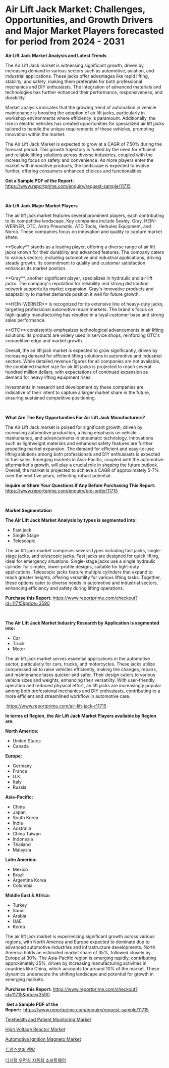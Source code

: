 <p><h1>Air Lift Jack Market: Challenges, Opportunities, and Growth Drivers and Major Market Players forecasted for period from 2024 - 2031</h1></p><p><strong>Air Lift Jack Market Analysis and Latest Trends</strong></p>
<p><p>The Air Lift Jack market is witnessing significant growth, driven by increasing demand in various sectors such as automotive, aviation, and industrial applications. These jacks offer advantages like rapid lifting, stability, and safety, making them preferable for both professional mechanics and DIY enthusiasts. The integration of advanced materials and technologies has further enhanced their performance, responsiveness, and durability. </p><p>Market analysis indicates that the growing trend of automation in vehicle maintenance is boosting the adoption of air lift jacks, particularly in workshop environments where efficiency is paramount. Additionally, the rise in electric vehicles has created opportunities for specialized air lift jacks tailored to handle the unique requirements of these vehicles, promoting innovation within the market.</p><p>The Air Lift Jack Market is expected to grow at a CAGR of 7.50% during the forecast period. This growth trajectory is fueled by the need for efficient and reliable lifting solutions across diverse industries, coupled with the increasing focus on safety and convenience. As more players enter the market with innovative products, the landscape is expected to evolve further, offering consumers enhanced choices and functionalities.</p></p>
<p><strong>Get a Sample PDF of the Report:&nbsp;</strong> <a href="https://www.reportprime.com/enquiry/request-sample/11715">https://www.reportprime.com/enquiry/request-sample/11715</a></p>
<p>&nbsp;</p>
<p><strong>Air Lift Jack Major Market Players</strong></p>
<p><p>The air lift jack market features several prominent players, each contributing to its competitive landscape. Key companies include Sealey, Gray, HEIN-WERNER, OTC, Astro Pneumatic, ATD Tools, Herkules Equipment, and Norco. These companies focus on innovation and quality to capture market share.</p><p>**Sealey** stands as a leading player, offering a diverse range of air lift jacks known for their durability and advanced features. The company caters to various sectors, including automotive and industrial applications, driving steady growth. Its commitment to quality and customer satisfaction enhances its market position.</p><p>**Gray**, another significant player, specializes in hydraulic and air lift jacks. The company's reputation for reliability and strong distribution network supports its market expansion. Gray's innovative products and adaptability to market demands position it well for future growth.</p><p>**HEIN-WERNER** is recognized for its extensive line of heavy-duty jacks, targeting professional automotive repair markets. The brand's focus on high-quality manufacturing has resulted in a loyal customer base and strong sales performance.</p><p>**OTC** consistently emphasizes technological advancements in air lifting solutions. Its products are widely used in service shops, reinforcing OTC's competitive edge and market growth. </p><p>Overall, the air lift jack market is expected to grow significantly, driven by increasing demand for efficient lifting solutions in automotive and industrial sectors. While detailed revenue figures for all companies are not available, the combined market size for air lift jacks is projected to reach several hundred million dollars, with expectations of continued expansion as demand for heavy lifting equipment rises.</p><p>Investments in research and development by these companies are indicative of their intent to capture a larger market share in the future, ensuring sustained competitive positioning.</p></p>
<p>&nbsp;</p>
<p><strong>What Are The Key Opportunities For Air Lift Jack Manufacturers?</strong></p>
<p><p>The Air Lift Jack market is poised for significant growth, driven by increasing automotive production, a rising emphasis on vehicle maintenance, and advancements in pneumatic technology. Innovations such as lightweight materials and enhanced safety features are further propelling market expansion. The demand for efficient and easy-to-use lifting solutions among both professionals and DIY enthusiasts is expected to fuel sales. Emerging markets in Asia-Pacific, coupled with the automotive aftermarket's growth, will play a crucial role in shaping the future outlook. Overall, the market is projected to achieve a CAGR of approximately 5-7% over the next five years, reflecting robust potential.</p></p>
<p><strong>Inquire or Share Your Questions If Any Before Purchasing This Report:</strong> <a href="https://www.reportprime.com/enquiry/pre-order/11715">https://www.reportprime.com/enquiry/pre-order/11715</a></p>
<p>&nbsp;</p>
<p><strong>Market Segmentation</strong></p>
<p><strong>The Air Lift Jack Market Analysis by types is segmented into:</strong></p>
<p><ul><li>Fast jack</li><li>Single Stage</li><li>Telescopic</li></ul></p>
<p><p>The air lift jack market comprises several types including fast jacks, single-stage jacks, and telescopic jacks. Fast jacks are designed for quick lifting, ideal for emergency situations. Single-stage jacks use a single hydraulic cylinder for simpler, lower-profile designs, suitable for light-duty applications. Telescopic jacks feature multiple cylinders that expand to reach greater heights, offering versatility for various lifting tasks. Together, these options cater to diverse needs in automotive and industrial sectors, enhancing efficiency and safety during lifting operations.</p></p>
<p><strong>Purchase this Report:&nbsp;</strong><a href="https://www.reportprime.com/checkout?id=11715&price=3590">https://www.reportprime.com/checkout?id=11715&price=3590</a></p>
<p>&nbsp;</p>
<p><strong>The Air Lift Jack Market Industry Research by Application is segmented into:</strong></p>
<p><ul><li>Car</li><li>Truck</li><li>Motor</li></ul></p>
<p><p>The air lift jack market serves essential applications in the automotive sector, particularly for cars, trucks, and motorcycles. These jacks utilize compressed air to raise vehicles efficiently, making tire changes, repairs, and maintenance tasks quicker and safer. Their design caters to various vehicle sizes and weights, enhancing their versatility. With user-friendly operation and reduced physical effort, air lift jacks are increasingly popular among both professional mechanics and DIY enthusiasts, contributing to a more efficient and streamlined workflow in automotive care.</p></p>
<p><a href="https://www.reportprime.com/air-lift-jack-r11715">&nbsp;https://www.reportprime.com/air-lift-jack-r11715</a></p>
<p><strong>In terms of Region, the Air Lift Jack Market Players available by Region are:</strong></p>
<p>
    <p> <strong> North America: </strong>
        <ul>
            <li>United States</li>
            <li>Canada</li>
        </ul>
        </p> 
    <p> <strong> Europe: </strong>
        <ul>
            <li>Germany</li>
            <li>France</li>
            <li>U.K.</li>
            <li>Italy</li>
            <li>Russia</li>
        </ul>
        </p> 
    <p> <strong> Asia-Pacific: </strong>
        <ul>
            <li>China</li>
            <li>Japan</li>
            <li>South Korea</li>
            <li>India</li>
            <li>Australia</li>
            <li>China Taiwan</li>
            <li>Indonesia</li>
            <li>Thailand</li>
            <li>Malaysia</li>
        </ul>
        </p> 
    <p> <strong> Latin America: </strong>
        <ul>
            <li>Mexico</li>
            <li>Brazil</li>
            <li>Argentina Korea</li>
            <li>Colombia</li>
        </ul>
        </p> 
    <p> <strong> Middle East & Africa: </strong>
        <ul>
            <li>Turkey</li>
            <li>Saudi</li>
            <li>Arabia</li>
            <li>UAE</li>
            <li>Korea</li>
        </ul>
    </p>
    </p>
<p><p>The air lift jack market is experiencing significant growth across various regions, with North America and Europe expected to dominate due to advanced automotive industries and infrastructure developments. North America holds an estimated market share of 35%, followed closely by Europe at 30%. The Asia-Pacific region is emerging rapidly, contributing approximately 25%, driven by increasing manufacturing activities in countries like China, which accounts for around 10% of the market. These dynamics underscore the shifting landscape and potential for growth in emerging markets.</p></p>
<p><strong>Purchase this Report: </strong><a href="https://www.reportprime.com/checkout?id=11715&price=3590">https://www.reportprime.com/checkout?id=11715&price=3590</a></p>
<p>&nbsp;<strong>Get a Sample PDF of the Report:&nbsp;&nbsp;</strong><a href="https://www.reportprime.com/enquiry/request-sample/11715">https://www.reportprime.com/enquiry/request-sample/11715</a></p>
<p><strong></strong></p>
<p><p><a href="https://issuu.com/reportprime-2/docs/telehealth-and-patient-monitoring-m_5989da33daf4af">Telehealth and Patient Monitoring Market</a></p><p><a href="https://medium.com/@kein87623/high-voltage-reactor-market-strategic-insights-product-evolution-and-market-segmentation-in-the-dd543b48e866">High Voltage Reactor Market</a></p><p><a href="https://issuu.com/reportprime-2/docs/automotive-ignition-magneto-market-_beb5a3cade931d">Automotive Ignition Magneto Market</a></p><p><a href="https://medium.com/@darianswift1922_33282/%EB%B3%80%EC%95%95%EA%B8%B0-%EC%9E%84%EB%8C%80-%EC%8B%9C%EC%9E%A5-%EA%B8%80%EB%A1%9C%EB%B2%8C-%EB%B0%8F-%EC%A7%80%EC%97%AD-%EB%B6%84%EC%84%9D-%EC%A7%80%EC%97%AD-%EA%B5%AD%EA%B0%80-%EC%88%98%EC%A4%80-%EB%B6%84%EC%84%9D-%EB%B0%8F-%EA%B2%BD%EC%9F%81-%ED%99%98%EA%B2%BD%EC%97%90-%EB%8C%80%ED%95%9C-%EC%A7%91%EC%A4%91-c8a5a78ded0c">트랜스포머 렌탈</a></p><p><a href="https://medium.com/@darianswift1922_33282/%EC%A0%84-%EC%84%B8%EA%B3%84-%EB%94%94%EC%A7%80%ED%84%B8-%EB%A9%94%EC%9D%BC%EB%A3%B8-%EC%9E%90%EB%8F%99%ED%99%94-%EC%86%8C%ED%94%84%ED%8A%B8%EC%9B%A8%EC%96%B4-%EC%8B%9C%EC%9E%A5-%EB%B6%84%EC%84%9D-%EC%A3%BC%EC%9A%94-%EC%8B%9C%EC%9E%A5-%EB%8F%99%ED%96%A5-%EB%B0%8F-%ED%96%A5%ED%9B%84-%EC%A0%84%EB%A7%9D-2024-2031-acef809baf15">디지털 우편실 자동화 소프트웨어</a></p></p>